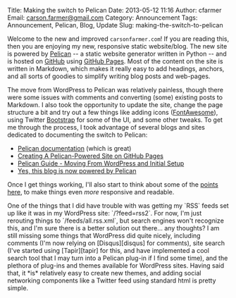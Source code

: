 Title: Making the switch to Pelican
Date: 2013-05-12 11:16
Author: cfarmer
Email: carson.farmer@gmail.com
Category: Announcement
Tags: Announcement, Pelican, Blog, Update
Slug: making-the-switch-to-pelican

Welcome to the new and improved `carsonfarmer.com`! If you are reading this, then
you are enjoying my new, responsive static website/blog. The new site is powered 
by [Pelican][pelican] -- a static website generator written in Python -- and is hosted 
on [GitHub][github] using [GitHub Pages][gh-pages]. Most of the content on the 
site is written in Markdown, which makes it really easy to add headings, anchors, 
and all sorts of goodies to simplify writing blog posts and web-pages.
<!--more-->

The move from WordPress to Pelican was relatively painless, though there were
some issues with comments and converting (some) existing posts to Markdown. I
also took the opportunity to update the site, change the page structure a bit
and try out a few things like adding icons ([FontAwesome][font-awesome]), using 
Twitter [Bootstrap][bootstrap] for some of the UI, and some other tweaks. To get 
me through the process, I took advantage of several blogs and sites dedicated to 
documenting the switch to Pelican:

* [Pelican documentation][pelican-docs] (which is great)
* [Creating A Pelican-Powered Site on GitHub Pages][magically-us]
* [Pelican Guide - Moving From WordPress and Initial Setup][pelican-guide]
* [Yes, this blog is now powered by Pelican][powered-by-pelican]

Once I get things working, I'll also start to think about some of the 
[points here], to make things even _more_ responsive and readable.

<span class="note right shadow">
One of the things that I did have trouble with was getting my `RSS` feeds set 
up like it was in my WordPress site: `/?feed=rss2`.
For now, I'm just rerouting things to `/feeds/all.rss.xml`, but search engines 
won't recognize this, and I'm sure there is a better solution out there... any 
thoughts?
</span>
I am still missing some things that WordPress did quite nicely, including
comments (I'm now relying on [Disqus][disqus] for comments), site search (I've 
started using [Tapir][tapir] for this, and have implemented a cool search tool 
that I may turn into a Pelican plug-in if I find some time), and the plethora of 
plug-ins and themes available for WordPress sites. Having said that, it *is* 
relatively easy to create new themes, and adding social networking components 
like a Twitter feed using standard html is pretty simple. 
</br>

[font-awesome]: http://fortawesome.github.io/Font-Awesome/
[pelican]: http://blog.getpelican.com/
[github]: https://github.com/
[gh-pages]: http://pages.github.com/
[bootstrap]: http://twitter.github.io/bootstrap/
[magically-us]: http://magically.us/2013-02-03/creating-a-pelican-powered-site-on-github-pages.html
[pelican-docs]: http://docs.getpelican.com/
[points here]: http://arunrocks.com/moving-blogs-to-pelican/
[powered-by-pelican]: http://blog.aclark.net/2012/09/21/yes-this-blog-is-now-powered-by-pelican/
[pelican-guide]: http://www.macdrifter.com/2012/08/pelican-guide-moving-from-wordpress-and-initial-setup.html
[disqus]: http://disqus.com/
[tapir]: http://tapirgo.com/

